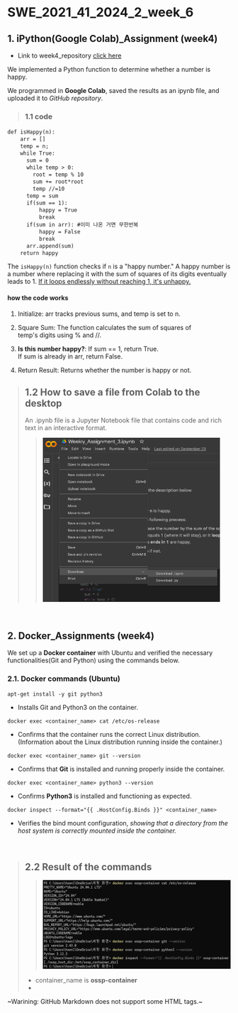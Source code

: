 # SWE_2021_41_2024_2_week_6

## 1. iPython(Google Colab)_Assignment (week4)

+ Link to week4_repository [click here](https://github.com/lsh-Brecht/SWE_2021_41_2024_2_week_4 "go to week4_repository")

We implemented a Python function to determine whether a
number is happy.

We programmed in **Google Colab**, saved the results as an ipynb file, and uploaded it to *GitHub repository*.

> ### 1.1 code
```
def isHappy(n):
    arr = []
    temp = n;
    while True:
      sum = 0
      while temp > 0:
        root = temp % 10
        sum += root*root
        temp //=10
      temp = sum
      if(sum == 1):
          happy = True
          break
      if(sum in arr): #이미 나온 거면 무한반복
          happy = False
          break
      arr.append(sum)
    return happy
```
The `isHappy(n)` function checks if `n` is
a "happy number." A happy number is a number where replacing it
with the sum of squares of its digits eventually leads to 1. <u>If it loops endlessly without reaching 1, it's unhappy.</u>

#### how the code works

1. Initialize:
arr tracks previous sums, and temp is set to n.

2. Square Sum:
The function calculates the sum of squares of\
 temp's digits using % and //.

3. **Is this number happy?**:
If sum == 1, return True.\
If sum is already in arr, return False.

4. Return Result:
Returns whether the number is happy or not.

> ## 1.2 How to save a file from Colab to the desktop
> An .ipynb file is a Jupyter Notebook file that contains code and rich text in an interactive format.
>>
>> <img src="./imagefolder/week4image.png" width="400px" height="370px" title="Image of saving Colab">

<br>

## 2. Docker_Assignments  (week4)
We set up a **Docker container** with Ubuntu and verified the necessary functionalities(Git and Python) using the commands below.
### 2.1. Docker commands (Ubuntu)
```
apt-get install -y git python3
```  
* Installs Git and Python3 on the container.

```
docker exec <container_name> cat /etc/os-release
```
* Confirms that the container runs the correct Linux distribution.
(Information about the Linux distribution running inside the container.)

```
docker exec <container_name> git --version
```
* Confirms that **Git** is installed and running properly inside the container.

```
docker exec <container_name> python3 --version
```
* Confirms **Python3** is installed and functioning as expected.

```
docker inspect --format="{{ .HostConfig.Binds }}" <container_name>
```  
* Verifies the bind mount configuration, *showing that a directory from the host system is correctly mounted inside the container.*

<br>

> ## 2.2 Result of the commands
>> <img src="./imagefolder/week5image.png" width="500px" height="200px" title="image_of_result">
> + container_name is **ossp-container**
> + <br>
~Warining: GitHub Markdown does not support some HTML tags.~
